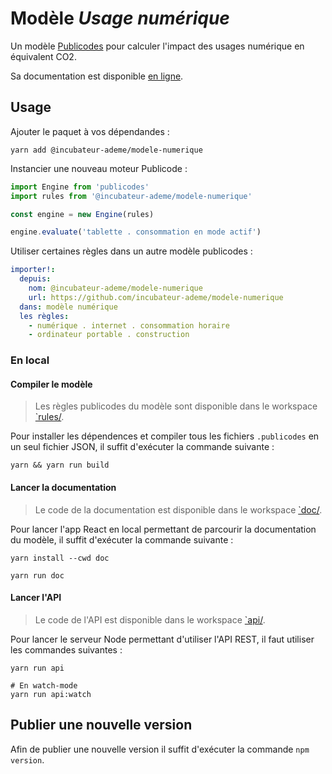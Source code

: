 # Modèle _Usage numérique_

Un modèle [Publicodes](https://publi.codes) pour calculer l'impact des usages
numérique en équivalent CO2.

Sa documentation est disponible [en
ligne](https://incubateur-ademe.github.io/modele-numerique/).

## Usage

Ajouter le paquet à vos dépendandes : 
```
yarn add @incubateur-ademe/modele-numerique
```

Instancier une nouveau moteur Publicode :
```typescript
import Engine from 'publicodes'
import rules from '@incubateur-ademe/modele-numerique'

const engine = new Engine(rules)

engine.evaluate('tablette . consommation en mode actif')
```

Utiliser certaines règles dans un autre modèle publicodes :
```yaml
importer!:
  depuis:
    nom: @incubateur-ademe/modele-numerique 
    url: https://github.com/incubateur-ademe/modele-numerique
  dans: modèle numérique
  les règles:
    - numérique . internet . consommation horaire 
    - ordinateur portable . construction
```

### En local

#### Compiler le modèle

> Les règles publicodes du modèle sont disponible dans le workspace
> [`rules/](https://github.com/incubateur-ademe/modele-numerique/tree/main/rules).

Pour installer les dépendences et compiler tous les fichiers `.publicodes` en
un seul fichier JSON, il suffit d'exécuter la commande suivante : 

```
yarn && yarn run build
```

#### Lancer la documentation

> Le code de la documentation est disponible dans le workspace
> [`doc/](https://github.com/incubateur-ademe/modele-numerique/tree/main/doc).

Pour lancer l'app React en local permettant de parcourir la documentation du
modèle, il suffit d'exécuter la commande suivante :

```
yarn install --cwd doc

yarn run doc
```

#### Lancer l'API

> Le code de l'API est disponible dans le workspace
> [`api/](https://github.com/incubateur-ademe/modele-numerique/tree/main/api).

Pour lancer le serveur Node permettant d'utiliser l'API REST, il faut utiliser les commandes
suivantes : 

```
yarn run api

# En watch-mode
yarn run api:watch
```

## Publier une nouvelle version

Afin de publier une nouvelle version il suffit d'exécuter la commande `npm
version`.
